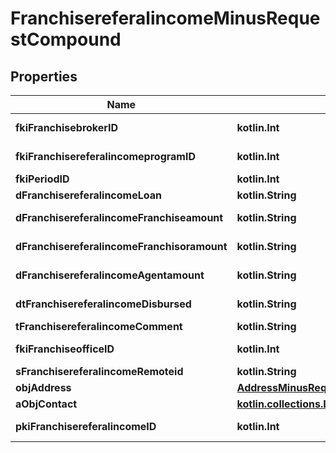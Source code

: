 
# FranchisereferalincomeMinusRequestCompound

## Properties
Name | Type | Description | Notes
------------ | ------------- | ------------- | -------------
**fkiFranchisebrokerID** | **kotlin.Int** | The unique ID of the Franchisebroker | 
**fkiFranchisereferalincomeprogramID** | **kotlin.Int** | The unique ID of the Franchisereferalincomeprogram | 
**fkiPeriodID** | **kotlin.Int** | The unique ID of the Period | 
**dFranchisereferalincomeLoan** | **kotlin.String** | The loan amount | 
**dFranchisereferalincomeFranchiseamount** | **kotlin.String** | The amount that will be given to the franchise | 
**dFranchisereferalincomeFranchisoramount** | **kotlin.String** | The amount that will be kept by the franchisor | 
**dFranchisereferalincomeAgentamount** | **kotlin.String** | The amount that will be given to the agent | 
**dtFranchisereferalincomeDisbursed** | **kotlin.String** | The date the amounts were disbursed | 
**tFranchisereferalincomeComment** | **kotlin.String** | Comment about the transaction | 
**fkiFranchiseofficeID** | **kotlin.Int** | The unique ID of the Franchisereoffice | 
**sFranchisereferalincomeRemoteid** | **kotlin.String** |  | 
**objAddress** | [**AddressMinusRequest**](AddressMinusRequest.md) |  | 
**aObjContact** | [**kotlin.collections.List&lt;ContactMinusRequestCompound&gt;**](ContactMinusRequestCompound.md) |  | 
**pkiFranchisereferalincomeID** | **kotlin.Int** | The unique ID of the Franchisereferalincome |  [optional]



